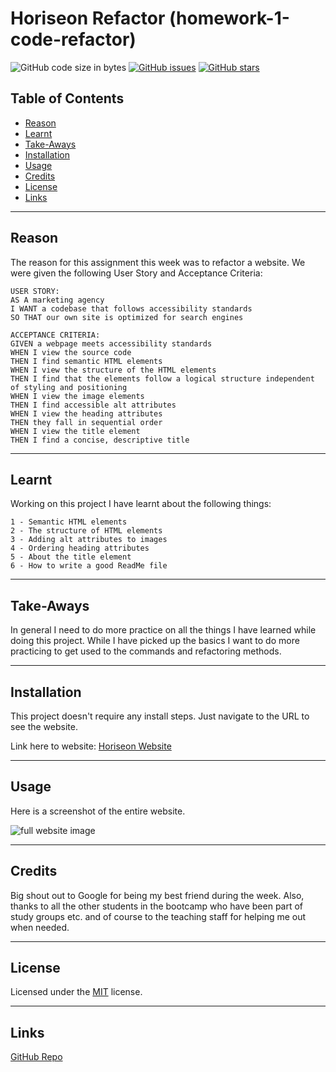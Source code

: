 # Horiseon Refactor (homework-1-code-refactor)
![GitHub code size in bytes](https://img.shields.io/github/languages/code-size/jdbell123/homework-1-code-refactor)
 [![GitHub issues](https://img.shields.io/github/issues/jdbell123/homework-1-code-refactor)](https://github.com/jdbell123/homework-1-code-refactor/issues)
 [![GitHub stars](https://img.shields.io/github/stars/jdbell123/homework-1-code-refactor)](https://github.com/jdbell123/homework-1-code-refactor/stargazers)
## Table of Contents

* [Reason](#reason)
* [Learnt](#learnt)
* [Take-Aways](#Take-Aways)
* [Installation](#installation)
* [Usage](#usage)
* [Credits](#credits)
* [License](#license)
* [Links](#links)

***

## Reason

The reason for this assignment this week was to refactor a website. We were given the following User Story and Acceptance Criteria:

```
USER STORY:
AS A marketing agency
I WANT a codebase that follows accessibility standards
SO THAT our own site is optimized for search engines
```

```
ACCEPTANCE CRITERIA:
GIVEN a webpage meets accessibility standards
WHEN I view the source code
THEN I find semantic HTML elements
WHEN I view the structure of the HTML elements
THEN I find that the elements follow a logical structure independent of styling and positioning
WHEN I view the image elements
THEN I find accessible alt attributes
WHEN I view the heading attributes
THEN they fall in sequential order
WHEN I view the title element
THEN I find a concise, descriptive title
```

---

## Learnt

Working on this project I have learnt about the following things:

    1 - Semantic HTML elements
    2 - The structure of HTML elements
    3 - Adding alt attributes to images
    4 - Ordering heading attributes
    5 - About the title element
    6 - How to write a good ReadMe file

---

## Take-Aways

In general I need to do more practice on all the things I have learned  while doing this project. While I have picked up the basics I want to do more practicing to get used to the commands and refactoring methods.

---

## Installation

This project doesn't require any install steps. Just navigate to the URL to see the website.

Link here to website: [Horiseon Website](https://jdbell123.github.io/homework-1-code-refactor/)

---

## Usage 

Here is a screenshot of the entire website.

![full website image](./Assets/images/horiseon_webpage.png "Website Image")

---

## Credits

Big shout out to Google for being my best friend during the week. Also, thanks to all the other students in the bootcamp who have been part of study groups etc. and of course to the teaching staff for helping me out when needed. 

---

## License


Licensed under the [MIT](./MIT_license.txt) license.


---

## Links

[GitHub Repo](https://jdbell123.github.io/homework-1-code-refactor/)
